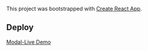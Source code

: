 This project was bootstrapped with [Create React App](https://github.com/facebook/create-react-app).



## Deploy 
[Modal-Live Demo](https://confident-newton-c61065.netlify.app/)


